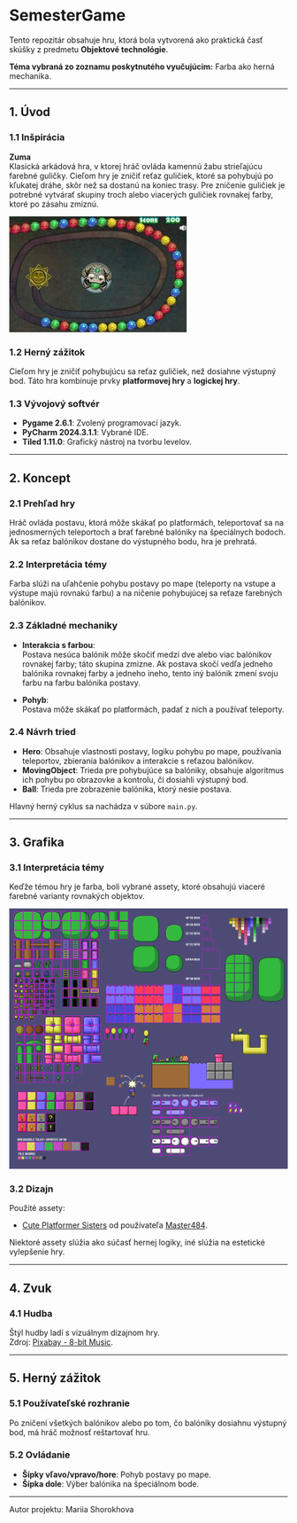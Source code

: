 # SemesterGame

Tento repozitár obsahuje hru, ktorá bola vytvorená ako praktická časť skúšky z predmetu **Objektové technológie**.

**Téma vybraná zo zoznamu poskytnutého vyučujúcim:** Farba ako herná mechanika.

---

## 1. Úvod

### 1.1 Inšpirácia

**Zuma**  
Klasická arkádová hra, v ktorej hráč ovláda kamennú žabu strieľajúcu farebné guličky. Cieľom hry je zničiť reťaz guličiek, ktoré sa pohybujú po kľukatej dráhe, skôr než sa dostanú na koniec trasy. Pre zničenie guličiek je potrebné vytvárať skupiny troch alebo viacerých guličiek rovnakej farby, ktoré po zásahu zmiznú.

<img src="https://github.com/Wilkwarin/SemesterGame/blob/main/readme_zuma.jpg" max-width="600" />

### 1.2 Herný zážitok

Cieľom hry je zničiť pohybujúcu sa reťaz guličiek, než dosiahne výstupný bod. Táto hra kombinuje prvky **platformovej hry** a **logickej hry**.

### 1.3 Vývojový softvér

- **Pygame 2.6.1**: Zvolený programovací jazyk.  
- **PyCharm 2024.3.1.1**: Vybrané IDE.  
- **Tiled 1.11.0**: Grafický nástroj na tvorbu levelov.

---

## 2. Koncept

### 2.1 Prehľad hry

Hráč ovláda postavu, ktorá môže skákať po platformách, teleportovať sa na jednosmerných teleportoch a brať farebné balóniky na špeciálnych bodoch. Ak sa reťaz balónikov dostane do výstupného bodu, hra je prehratá.

### 2.2 Interpretácia témy

Farba slúži na uľahčenie pohybu postavy po mape (teleporty na vstupe a výstupe majú rovnakú farbu) a na ničenie pohybujúcej sa reťaze farebných balónikov.

### 2.3 Základné mechaniky

- **Interakcia s farbou**:  
  Postava nesúca balónik môže skočiť medzi dve alebo viac balónikov rovnakej farby; táto skupina zmizne. Ak postava skočí vedľa jedneho balónika rovnakej farby a jedneho ineho, tento iný balónik zmení svoju farbu na farbu balónika postavy.

- **Pohyb**:  
  Postava môže skákať po platformách, padať z nich a používať teleporty.

### 2.4 Návrh tried

- **Hero**: Obsahuje vlastnosti postavy, logiku pohybu po mape, používania teleportov, zbierania balónikov a interakcie s reťazou balónikov.
- **MovingObject**: Trieda pre pohybujúce sa balóniky, obsahuje algoritmus ich pohybu po obrazovke a kontrolu, či dosiahli výstupný bod.
- **Ball**: Trieda pre zobrazenie balónika, ktorý nesie postava.

Hlavný herný cyklus sa nachádza v súbore `main.py`.

---

## 3. Grafika

### 3.1 Interpretácia témy

Keďže témou hry je farba, boli vybrané assety, ktoré obsahujú viaceré farebné varianty rovnakých objektov.

<img src="https://github.com/Wilkwarin/SemesterGame/blob/main/readme_level_objects.png" width="600" />

### 3.2 Dizajn

Použité assety:  
- [Cute Platformer Sisters](https://opengameart.org/content/cute-platformer-sisters) od používateľa [Master484](https://opengameart.org/users/master484).

Niektoré assety slúžia ako súčasť hernej logiky, iné slúžia na estetické vylepšenie hry.

---

## 4. Zvuk

### 4.1 Hudba

Štýl hudby ladí s vizuálnym dizajnom hry.  
Zdroj: [Pixabay - 8-bit Music](https://pixabay.com/ru/music/8-bit-music-on-245249/).

---

## 5. Herný zážitok

### 5.1 Používateľské rozhranie

Po zničení všetkých balónikov alebo po tom, čo balóniky dosiahnu výstupný bod, má hráč možnosť reštartovať hru.

### 5.2 Ovládanie

- **Šípky vľavo/vpravo/hore**: Pohyb postavy po mape.  
- **Šípka dole**: Výber balónika na špeciálnom bode.


---
Autor projektu: Mariia Shorokhova

